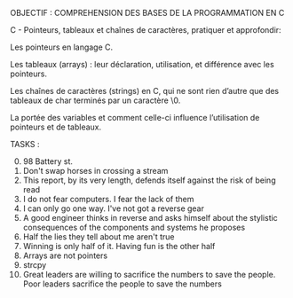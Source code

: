 OBJECTIF : COMPREHENSION DES BASES DE LA PROGRAMMATION EN C

C - Pointeurs, tableaux et chaînes de caractères, pratiquer et approfondir:

Les pointeurs en langage C.

Les tableaux (arrays) : leur déclaration, utilisation, et différence avec les pointeurs.

Les chaînes de caractères (strings) en C, qui ne sont rien d’autre que des tableaux de char terminés par un caractère \0.

La portée des variables et comment celle-ci influence l’utilisation de pointeurs et de tableaux.

TASKS :

0. 98 Battery st.
1. Don't swap horses in crossing a stream
2. This report, by its very length, defends itself against the risk of being read
3. I do not fear computers. I fear the lack of them
4. I can only go one way. I've not got a reverse gear
5. A good engineer thinks in reverse and asks himself about the stylistic consequences of the components and systems he proposes
6. Half the lies they tell about me aren't true
7. Winning is only half of it. Having fun is the other half
8. Arrays are not pointers
9. strcpy
10. Great leaders are willing to sacrifice the numbers to save the people. Poor leaders sacrifice the people to save the numbers


